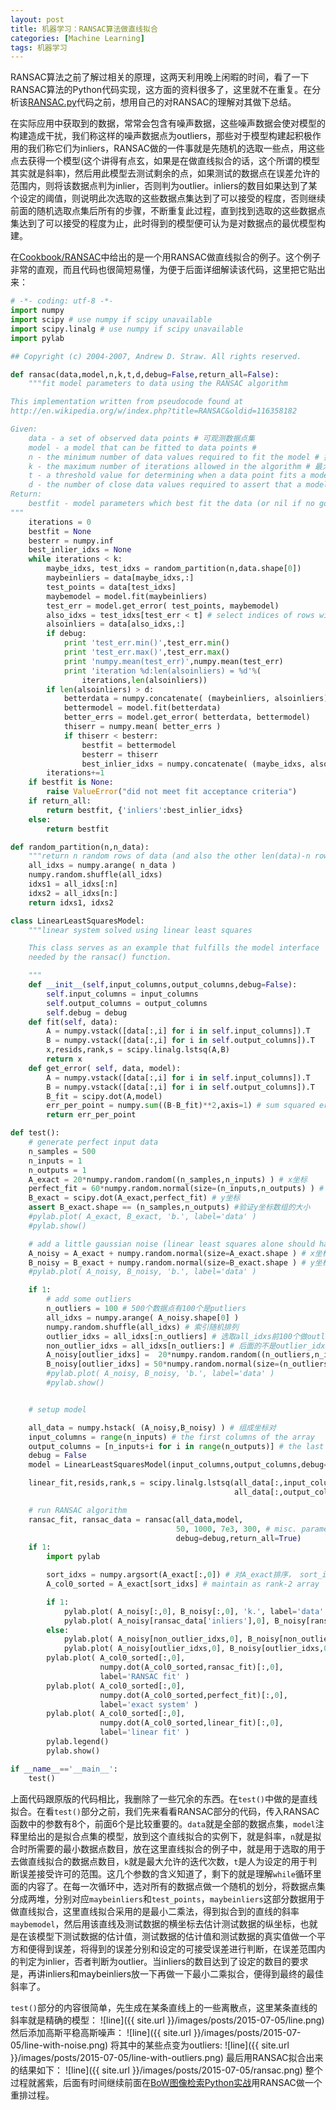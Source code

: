```yaml
---
layout: post
title: 机器学习：RANSAC算法做直线拟合
categories: [Machine Learning]
tags: 机器学习
---
```


RANSAC算法之前了解过相关的原理，这两天利用晚上闲暇的时间，看了一下RANSAC算法的Python代码实现，这方面的资料很多了，这里就不在重复。在分析该[RANSAC.py](http://wiki.scipy.org/Cookbook/RANSAC)代码之前，想用自己的对RANSAC的理解对其做下总结。

在实际应用中获取到的数据，常常会包含有噪声数据，这些噪声数据会使对模型的构建造成干扰，我们称这样的噪声数据点为outliers，那些对于模型构建起积极作用的我们称它们为inliers，RANSAC做的一件事就是先随机的选取一些点，用这些点去获得一个模型(这个讲得有点玄，如果是在做直线拟合的话，这个所谓的模型其实就是斜率)，然后用此模型去测试剩余的点，如果测试的数据点在误差允许的范围内，则将该数据点判为inlier，否则判为outlier。inliers的数目如果达到了某个设定的阈值，则说明此次选取的这些数据点集达到了可以接受的程度，否则继续前面的随机选取点集后所有的步骤，不断重复此过程，直到找到选取的这些数据点集达到了可以接受的程度为止，此时得到的模型便可认为是对数据点的最优模型构建。

在[Cookbook/RANSAC](http://wiki.scipy.org/Cookbook/RANSAC)中给出的是一个用RANSAC做直线拟合的例子。这个例子非常的直观，而且代码也很简短易懂，为便于后面详细解读该代码，这里把它贴出来：

```python
# -*- coding: utf-8 -*-
import numpy
import scipy # use numpy if scipy unavailable
import scipy.linalg # use numpy if scipy unavailable
import pylab

## Copyright (c) 2004-2007, Andrew D. Straw. All rights reserved.

def ransac(data,model,n,k,t,d,debug=False,return_all=False):
    """fit model parameters to data using the RANSAC algorithm

This implementation written from pseudocode found at
http://en.wikipedia.org/w/index.php?title=RANSAC&oldid=116358182

Given:
    data - a set of observed data points # 可观测数据点集
    model - a model that can be fitted to data points #
    n - the minimum number of data values required to fit the model # 拟合模型所需的最小数据点数目
    k - the maximum number of iterations allowed in the algorithm # 最大允许迭代次数
    t - a threshold value for determining when a data point fits a model #确认某一数据点是否符合模型的阈值
    d - the number of close data values required to assert that a model fits well to data
Return:
    bestfit - model parameters which best fit the data (or nil if no good model is found)
"""
    iterations = 0
    bestfit = None
    besterr = numpy.inf
    best_inlier_idxs = None
    while iterations < k:
        maybe_idxs, test_idxs = random_partition(n,data.shape[0])
        maybeinliers = data[maybe_idxs,:]
        test_points = data[test_idxs]
        maybemodel = model.fit(maybeinliers)
        test_err = model.get_error( test_points, maybemodel)
        also_idxs = test_idxs[test_err < t] # select indices of rows with accepted points
        alsoinliers = data[also_idxs,:]
        if debug:
            print 'test_err.min()',test_err.min()
            print 'test_err.max()',test_err.max()
            print 'numpy.mean(test_err)',numpy.mean(test_err)
            print 'iteration %d:len(alsoinliers) = %d'%(
                iterations,len(alsoinliers))
        if len(alsoinliers) > d:
            betterdata = numpy.concatenate( (maybeinliers, alsoinliers) )
            bettermodel = model.fit(betterdata)
            better_errs = model.get_error( betterdata, bettermodel)
            thiserr = numpy.mean( better_errs )
            if thiserr < besterr:
                bestfit = bettermodel
                besterr = thiserr
                best_inlier_idxs = numpy.concatenate( (maybe_idxs, also_idxs) )
        iterations+=1
    if bestfit is None:
        raise ValueError("did not meet fit acceptance criteria")
    if return_all:
        return bestfit, {'inliers':best_inlier_idxs}
    else:
        return bestfit

def random_partition(n,n_data):
    """return n random rows of data (and also the other len(data)-n rows)"""
    all_idxs = numpy.arange( n_data )
    numpy.random.shuffle(all_idxs)
    idxs1 = all_idxs[:n]
    idxs2 = all_idxs[n:]
    return idxs1, idxs2

class LinearLeastSquaresModel:
    """linear system solved using linear least squares

    This class serves as an example that fulfills the model interface
    needed by the ransac() function.

    """
    def __init__(self,input_columns,output_columns,debug=False):
        self.input_columns = input_columns
        self.output_columns = output_columns
        self.debug = debug
    def fit(self, data):
        A = numpy.vstack([data[:,i] for i in self.input_columns]).T
        B = numpy.vstack([data[:,i] for i in self.output_columns]).T
        x,resids,rank,s = scipy.linalg.lstsq(A,B)
        return x
    def get_error( self, data, model):
        A = numpy.vstack([data[:,i] for i in self.input_columns]).T
        B = numpy.vstack([data[:,i] for i in self.output_columns]).T
        B_fit = scipy.dot(A,model)
        err_per_point = numpy.sum((B-B_fit)**2,axis=1) # sum squared error per row
        return err_per_point

def test():
    # generate perfect input data
    n_samples = 500
    n_inputs = 1
    n_outputs = 1
    A_exact = 20*numpy.random.random((n_samples,n_inputs) ) # x坐标
    perfect_fit = 60*numpy.random.normal(size=(n_inputs,n_outputs) ) # the model(斜率)
    B_exact = scipy.dot(A_exact,perfect_fit) # y坐标
    assert B_exact.shape == (n_samples,n_outputs) #验证y坐标数组的大小
    #pylab.plot( A_exact, B_exact, 'b.', label='data' )
    #pylab.show()

    # add a little gaussian noise (linear least squares alone should handle this well)
    A_noisy = A_exact + numpy.random.normal(size=A_exact.shape ) # x坐标添加高斯噪声
    B_noisy = B_exact + numpy.random.normal(size=B_exact.shape ) # y坐标....
    #pylab.plot( A_noisy, B_noisy, 'b.', label='data' )

    if 1:
        # add some outliers
        n_outliers = 100 # 500个数据点有100个是putliers
        all_idxs = numpy.arange( A_noisy.shape[0] )
        numpy.random.shuffle(all_idxs) # 索引随机排列
        outlier_idxs = all_idxs[:n_outliers] # 选取all_idxs前100个做outlier_idxs
        non_outlier_idxs = all_idxs[n_outliers:] # 后面的不是outlier_idxs
        A_noisy[outlier_idxs] =  20*numpy.random.random((n_outliers,n_inputs) ) # 外点的横坐标
        B_noisy[outlier_idxs] = 50*numpy.random.normal(size=(n_outliers,n_outputs) ) # 外点的纵坐标
        #pylab.plot( A_noisy, B_noisy, 'b.', label='data' )
        #pylab.show()


    # setup model

    all_data = numpy.hstack( (A_noisy,B_noisy) ) # 组成坐标对
    input_columns = range(n_inputs) # the first columns of the array
    output_columns = [n_inputs+i for i in range(n_outputs)] # the last columns of the array
    debug = False
    model = LinearLeastSquaresModel(input_columns,output_columns,debug=debug)

    linear_fit,resids,rank,s = scipy.linalg.lstsq(all_data[:,input_columns],
                                                  all_data[:,output_columns])

    # run RANSAC algorithm
    ransac_fit, ransac_data = ransac(all_data,model,
                                     50, 1000, 7e3, 300, # misc. parameters
                                     debug=debug,return_all=True)
    if 1:
        import pylab

        sort_idxs = numpy.argsort(A_exact[:,0]) # 对A_exact排序， sort_idxs为排序索引
        A_col0_sorted = A_exact[sort_idxs] # maintain as rank-2 array

        if 1:
            pylab.plot( A_noisy[:,0], B_noisy[:,0], 'k.', label='data' )
            pylab.plot( A_noisy[ransac_data['inliers'],0], B_noisy[ransac_data['inliers'],0], 'bx', label='RANSAC data' )
        else:
            pylab.plot( A_noisy[non_outlier_idxs,0], B_noisy[non_outlier_idxs,0], 'k.', label='noisy data' )
            pylab.plot( A_noisy[outlier_idxs,0], B_noisy[outlier_idxs,0], 'r.', label='outlier data' )
        pylab.plot( A_col0_sorted[:,0],
                    numpy.dot(A_col0_sorted,ransac_fit)[:,0],
                    label='RANSAC fit' )
        pylab.plot( A_col0_sorted[:,0],
                    numpy.dot(A_col0_sorted,perfect_fit)[:,0],
                    label='exact system' )
        pylab.plot( A_col0_sorted[:,0],
                    numpy.dot(A_col0_sorted,linear_fit)[:,0],
                    label='linear fit' )
        pylab.legend()
        pylab.show()

if __name__=='__main__':
    test()
```

上面代码跟原版的代码相比，我删除了一些冗余的东西。在`test()`中做的是直线拟合。在看`test()`部分之前，我们先来看看RANSAC部分的代码，传入RANSAC函数中的参数有8个，前面6个是比较重要的。`data`就是全部的数据点集，`model`注释里给出的是拟合点集的模型，放到这个直线拟合的实例下，就是斜率，`n`就是拟合时所需要的最小数据点数目，放在这里直线拟合的例子中，就是用于选取的用于去做直线拟合的数据点数目，`k`就是最大允许的迭代次数，`t`是人为设定的用于判断误差接受许可的范围。这几个参数的含义知道了，剩下的就是理解`while`循环里面的内容了。在每一次循环中，选对所有的数据点做一个随机的划分，将数据点集分成两堆，分别对应`maybeinliers`和`test_points`，`maybeinliers`这部分数据用于做直线拟合，这里直线拟合采用的是最小二乘法，得到拟合到的直线的斜率`maybemodel`，然后用该直线及测试数据的横坐标去估计测试数据的纵坐标，也就是在该模型下测试数据的估计值，测试数据的估计值和测试数据的真实值做一个平方和便得到误差，将得到的误差分别和设定的可接受误差进行判断，在误差范围内的判定为inlier，否者判断为outlier。当inliers的数目达到了设定的数目的要求是，再讲inliers和maybeinliers放一下再做一下最小二乘拟合，便得到最终的最佳斜率了。

`test()`部分的内容很简单，先生成在某条直线上的一些离散点，这里某条直线的斜率就是精确的模型：
![line]({{ site.url }}/images/posts/2015-07-05/line.png)
然后添加高斯平稳高斯噪声：
![line]({{ site.url }}/images/posts/2015-07-05/line-with-noise.png)
将其中的某些点变为outliers:
![line]({{ site.url }}/images/posts/2015-07-05/line-with-outliers.png)
最后用RANSAC拟合出来的结果如下：
![line]({{ site.url }}/images/posts/2015-07-05/ransac.png)
整个过程就酱紫，后面有时间继续前面在[BoW图像检索Python实战](http://yongyuan.name/blog/practical-BoW-for-image-retrieval-with-python.html)用RANSAC做一个重排过程。
